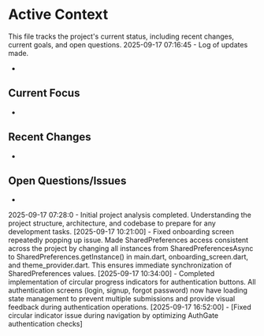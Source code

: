 # Active Context

This file tracks the project's current status, including recent changes, current goals, and open questions.
2025-09-17 07:16:45 - Log of updates made.

*

## Current Focus

*   

## Recent Changes

*   

## Open Questions/Issues

*   
2025-09-17 07:28:0 - Initial project analysis completed. Understanding the project structure, architecture, and codebase to prepare for any development tasks.
[2025-09-17 10:21:00] - Fixed onboarding screen repeatedly popping up issue. Made SharedPreferences access consistent across the project by changing all instances from SharedPreferencesAsync to SharedPreferences.getInstance() in main.dart, onboarding_screen.dart, and theme_provider.dart. This ensures immediate synchronization of SharedPreferences values.
[2025-09-17 10:34:00] - Completed implementation of circular progress indicators for authentication buttons. All authentication screens (login, signup, forgot password) now have loading state management to prevent multiple submissions and provide visual feedback during authentication operations.
[2025-09-17 16:52:00] - [Fixed circular indicator issue during navigation by optimizing AuthGate authentication checks]